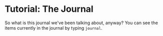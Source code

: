 # Tutorial: The Journal

So what is this journal we've been talking about, anyway? You can see the items
currently in the journal by typing `journal`.
